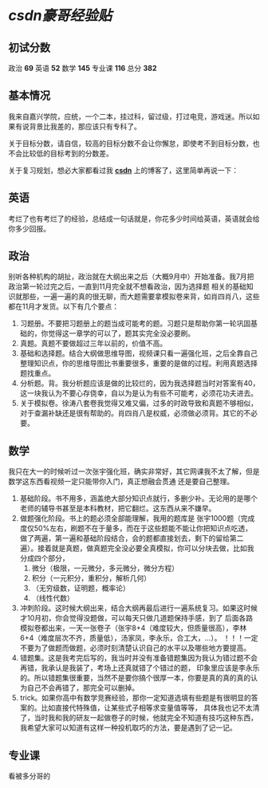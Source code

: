 # *csdn豪哥经验贴*
## 初试分数
政治 __69__ 英语 __52__ 数学 __145__ 专业课 __116__ 总分 __382__
## 基本情况
我来自嘉兴学院，应统，一个二本，挂过科，留过级，打过电竞，游戏迷。所以如果有说背景比我差的，那应该只有专科了。

关于目标分数，请自信，较高的目标分数不会让你懈怠，即使考不到目标分数，也不会比较低的目标考到的分数差。

关于复习规划，想必大家都看过我 [__csdn__](https://blog.csdn.net/weixin_42297855/article/details/102745244) 上的博客了，这里简单再说一下：
## 英语 
考烂了也有考烂了的经验，总结成一句话就是，你花多少时间给英语，英语就会给你多少回报。

## 政治
别听各种机构的胡扯，政治就在大纲出来之后（大概9月中）开始准备。我7月把政治第一轮过完之后，一直到11月完全就不想看政治，因为选择题
相关的基础知识就那些，一遍一遍的真的很无聊，而大题需要拿模拟卷来背，如肖四肖八，这些都在11月才发货。以下有几个要点：
1. 习题册。不要把习题册上的题当成可能考的题。习题只是帮助你第一轮巩固基础的，你觉得这一章学的可以了，题其实完全没必要刷。
2. 真题。真题不要做超过三年以前的，价值不高。
3. 基础和选择题。结合大纲做思维导图，视频课只看一遍强化班，之后全靠自己整理知识点，你的思维导图比书重要很多，重要的是做的过程。利用真题选择题找重点。
4. 分析题。背。我分析题应该是做的比较烂的，因为我选择题当时对答案有40，这一块我认为不要心存侥幸，自以为是认为有些不可能考，必须花功夫进去。
5. 关于模拟卷。徐涛八套卷我觉得又难又偏，过多的时政导致和真题不够相似，对于查漏补缺还是很有帮助的。肖四肖八是权威，必须做必须背。其它的不必要。

## 数学
我只在大一的时候听过一次张宇强化班，确实非常好，其它网课我不太了解，但是数学这东西看视频一定只能带你入门，真正想融会贯通
还是要自己整理。
1. 基础阶段。书不用多，涵盖绝大部分知识点就行，多删少补。无论用的是哪个老师的辅导书甚至是本科教材，把它翻烂。这东西从来不嫌早。
2. 做题强化阶段。书上的题必须全部能理解，我用的题库是 张宇1000题（完成度仅50%左右，刷题不在于量多，而在于这些题能不能让你把知识点吃透，
做了两遍，第一遍和基础阶段结合，会的题都直接划去，剩下的留给第二遍）。接着就是真题，做真题完全没必要全真模拟，你可以分块去做，比如我
分成四个部分，
    1. 微分（极限，一元微分，多元微分，微分方程）
    2. 积分（一元积分，重积分，解析几何）
    3. （无穷级数，证明题，概率论）
    4. （线性代数）
3. 冲刺阶段。这时候大纲出来，结合大纲再最后进行一遍系统复习。如果这时候才10月初，你会觉得没题做，可以每天只做几道题保持手感，到了
后面各路模拟卷都出来，一天一张卷子（张宇8+4（难度较大，但质量很高），李林6+4（难度层次不齐，质量低‍），汤家凤，李永乐，合工大，...）。
！！！一定不要为了做题而做题，必须时刻清楚认识自己的水平以及哪些地方要提高。
4. 错题集。这是我考完后写的，我当时并没有准备错题集因为我认为错过题不会再错，我承认是我装了，考场上还真就错了个错过的题，
印象里应该是李永乐的。所以错题集很重要，当然不是要你搞个很厚一本，你要是真的真的真的认为自己不会再错了，那完全可以删掉。
5. trick。如果你高中有数学竞赛经验，那你一定知道选填有些题是有很明显的答案的。比如直接代特殊值，让某些式子相等求变量值等等，
具体我也记不太清了，当时我和我的研友一起做卷子的时候，他就完全不知道有技巧这种东西，我希望大家可以知道有这样一种投机取巧的方法，要是遇到了记一记。

## 专业课 
看被多分哥的









